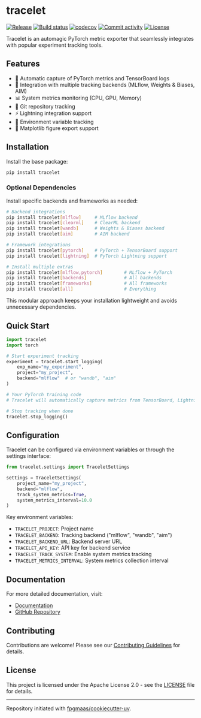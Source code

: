 # tracelet

[![Release](https://img.shields.io/github/v/release/prassanna-ravishankar/tracelet)](https://img.shields.io/github/v/release/prassanna-ravishankar/tracelet)
[![Build status](https://img.shields.io/github/actions/workflow/status/prassanna-ravishankar/tracelet/main.yml?branch=main)](https://github.com/prassanna-ravishankar/tracelet/actions/workflows/main.yml?query=branch%3Amain)
[![codecov](https://codecov.io/gh/prassanna-ravishankar/tracelet/branch/main/graph/badge.svg)](https://codecov.io/gh/prassanna-ravishankar/tracelet)
[![Commit activity](https://img.shields.io/github/commit-activity/m/prassanna-ravishankar/tracelet)](https://img.shields.io/github/commit-activity/m/prassanna-ravishankar/tracelet)
[![License](https://img.shields.io/github/license/prassanna-ravishankar/tracelet)](https://img.shields.io/github/license/prassanna-ravishankar/tracelet)

Tracelet is an automagic PyTorch metric exporter that seamlessly integrates with popular experiment tracking tools.

## Features

- 🔄 Automatic capture of PyTorch metrics and TensorBoard logs
- 🤝 Integration with multiple tracking backends (MLflow, Weights & Biases, AIM)
- 📊 System metrics monitoring (CPU, GPU, Memory)
- 📝 Git repository tracking
- ⚡ Lightning integration support
- 🔧 Environment variable tracking
- 🎨 Matplotlib figure export support

## Installation

Install the base package:

```bash
pip install tracelet
```

### Optional Dependencies

Install specific backends and frameworks as needed:

```bash
# Backend integrations
pip install tracelet[mlflow]     # MLflow backend
pip install tracelet[clearml]    # ClearML backend  
pip install tracelet[wandb]      # Weights & Biases backend
pip install tracelet[aim]        # AIM backend

# Framework integrations
pip install tracelet[pytorch]    # PyTorch + TensorBoard support
pip install tracelet[lightning]  # PyTorch Lightning support

# Install multiple extras
pip install tracelet[mlflow,pytorch]        # MLflow + PyTorch
pip install tracelet[backends]              # All backends
pip install tracelet[frameworks]            # All frameworks
pip install tracelet[all]                   # Everything
```

This modular approach keeps your installation lightweight and avoids unnecessary dependencies.

## Quick Start

```python
import tracelet
import torch

# Start experiment tracking
experiment = tracelet.start_logging(
    exp_name="my_experiment",
    project="my_project",
    backend="mlflow"  # or "wandb", "aim"
)

# Your PyTorch training code
# Tracelet will automatically capture metrics from TensorBoard, Lightning, etc.

# Stop tracking when done
tracelet.stop_logging()
```

## Configuration

Tracelet can be configured via environment variables or through the settings interface:

```python
from tracelet.settings import TraceletSettings

settings = TraceletSettings(
    project_name="my_project",
    backend="mlflow",
    track_system_metrics=True,
    system_metrics_interval=10.0
)
```

Key environment variables:

- `TRACELET_PROJECT`: Project name
- `TRACELET_BACKEND`: Tracking backend ("mlflow", "wandb", "aim")
- `TRACELET_BACKEND_URL`: Backend server URL
- `TRACELET_API_KEY`: API key for backend service
- `TRACELET_TRACK_SYSTEM`: Enable system metrics tracking
- `TRACELET_METRICS_INTERVAL`: System metrics collection interval

## Documentation

For more detailed documentation, visit:

- [Documentation](https://prassanna-ravishankar.github.io/tracelet/)
- [GitHub Repository](https://github.com/prassanna-ravishankar/tracelet/)

## Contributing

Contributions are welcome! Please see our [Contributing Guidelines](CONTRIBUTING.md) for details.

## License

This project is licensed under the Apache License 2.0 - see the [LICENSE](LICENSE) file for details.

---

Repository initiated with [fpgmaas/cookiecutter-uv](https://github.com/fpgmaas/cookiecutter-uv).
